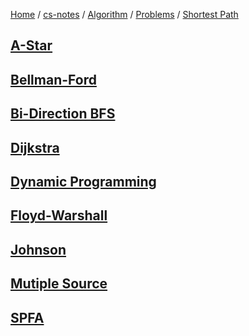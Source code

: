 [Home](https://mengxianbin.github.io) /
[cs-notes](https://mengxianbin.github.io/cs-notes/site) /
[Algorithm](https://mengxianbin.github.io/cs-notes/site/Algorithm) /
[Problems](https://mengxianbin.github.io/cs-notes/site/Algorithm/Problems) /
[Shortest Path](https://mengxianbin.github.io/cs-notes/site/Algorithm/Problems/Shortest%20Path)

## [A-Star](https://mengxianbin.github.io/cs-notes/site/Algorithm/Problems/Shortest%20Path/A-Star/)

## [Bellman-Ford](https://mengxianbin.github.io/cs-notes/site/Algorithm/Problems/Shortest%20Path/Bellman-Ford/)

## [Bi-Direction BFS](https://mengxianbin.github.io/cs-notes/site/Algorithm/Problems/Shortest%20Path/Bi-Direction%20BFS/)

## [Dijkstra](https://mengxianbin.github.io/cs-notes/site/Algorithm/Problems/Shortest%20Path/Dijkstra/)

## [Dynamic Programming](https://mengxianbin.github.io/cs-notes/site/Algorithm/Problems/Shortest%20Path/Dynamic%20Programming/)

## [Floyd-Warshall](https://mengxianbin.github.io/cs-notes/site/Algorithm/Problems/Shortest%20Path/Floyd-Warshall/)

## [Johnson](https://mengxianbin.github.io/cs-notes/site/Algorithm/Problems/Shortest%20Path/Johnson/)

## [Mutiple Source](https://mengxianbin.github.io/cs-notes/site/Algorithm/Problems/Shortest%20Path/Mutiple%20Source/)

## [SPFA](https://mengxianbin.github.io/cs-notes/site/Algorithm/Problems/Shortest%20Path/SPFA/)
